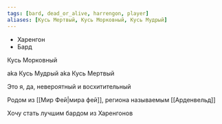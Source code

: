 ```yaml
---
tags: [bard, dead_or_alive, harrengon, player]
aliases: [Кусь Мертвый, Кусь Морковный, Кусь Мудрый]
---
```


- Харенгон
- Бард

Кусь Морковный

aka Кусь Мудрый aka Кусь Мертвый

Это я, да, невероятный и восхитительный

Родом из [[Мир Фей|мира фей]], региона называемым [[Арденвельд]]

Хочу стать лучшим бардом из Харенгонов
